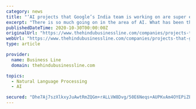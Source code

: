 ```yaml
---
category: news
title: "‘AI projects that Google’s India team is working on are super exciting’"
excerpt: "There is so much going on in the area of AI. What has been the most ... more advanced language understanding and translation than ever before. We started to think about how can we use machine ..."
publishedDateTime: 2020-10-30T00:00:00Z
originalUrl: "https://www.thehindubusinessline.com/companies/projects-that-googles-india-team-are-working-on-are-super-exciting/article32972191.ece"
webUrl: "https://www.thehindubusinessline.com/companies/projects-that-googles-india-team-are-working-on-are-super-exciting/article32972191.ece"
type: article

provider:
  name: Business Line
  domain: thehindubusinessline.com

topics:
  - Natural Language Processing
  - AI

secured: "Dhe7Aj7szXlkxyJuAwtRmZQGm+rALLVW8Dvg/50E6Neqs+AUPKvAm4OYEPiZEG52qdVQLxPoRQ4SbQIuXB6T2gOhqrQa8qdiA86MwQ0F/hJF3JiJm0TSn3L1P1dOV+N4bQv3cK/KT4G3phwOFzKtndpF7kpQ19yT9o6GV/0ccsTIhnshvEhQUudWcEtTa5ahtumx4p4tGeuFbeKPOz2/yZYBxbv98QvIA1FxJZiOWwy3sj6U604VLRzb258iBY+dE1CDFHu80l4K2wg+LGyDWhztYzO0SQiAYLaeiNKuXd7Jj6mueEN0Kq3sgi0nQOq4H5L+uRA7Ru74T/BN5ZIYELMQe0GwUczMX4RK2fvR6AM=;kA7AWvmD1koaiKTKOLTnMw=="
---
```


